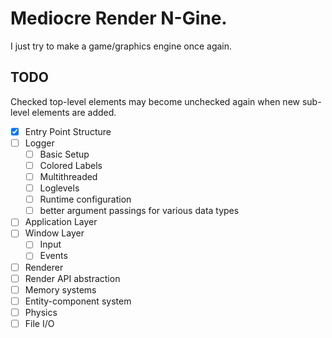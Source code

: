 # Mediocre Render N-Gine.

I just try to make a game/graphics engine once again.

## TODO

Checked top-level elements may become unchecked again when new sub-level elements are added.

* [x] Entry Point Structure
* [ ] Logger
	* [ ] Basic Setup
	* [ ] Colored Labels
	* [ ] Multithreaded
	* [ ] Loglevels
	* [ ] Runtime configuration
	* [ ] better argument passings for various data types
* [ ] Application Layer
* [ ] Window Layer
	* [ ] Input
	* [ ] Events
* [ ] Renderer
* [ ] Render API abstraction
* [ ] Memory systems
* [ ] Entity-component system
* [ ] Physics
* [ ] File I/O
